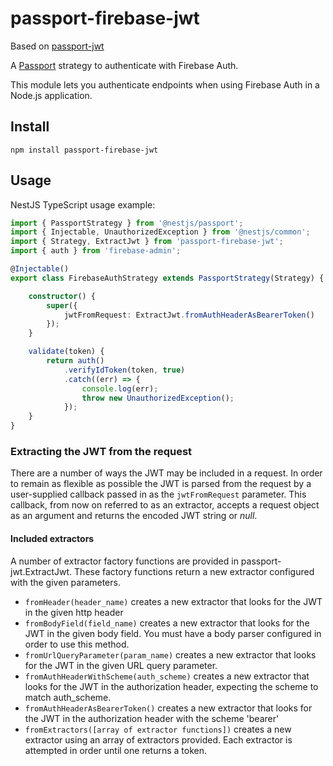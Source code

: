 # passport-firebase-jwt

Based on [passport-jwt](https://github.com/mikenicholson/passport-jwt) 

A [Passport](http://passportjs.org/) strategy to authenticate with Firebase Auth.

This module lets you authenticate endpoints when using Firebase Auth in a Node.js application.

## Install

    npm install passport-firebase-jwt

## Usage

NestJS TypeScript usage example:

```ts
import { PassportStrategy } from '@nestjs/passport';
import { Injectable, UnauthorizedException } from '@nestjs/common';
import { Strategy, ExtractJwt } from 'passport-firebase-jwt';
import { auth } from 'firebase-admin';

@Injectable()
export class FirebaseAuthStrategy extends PassportStrategy(Strategy) {

    constructor() {
        super({
            jwtFromRequest: ExtractJwt.fromAuthHeaderAsBearerToken()
        });
    }

    validate(token) {
        return auth()
            .verifyIdToken(token, true)
            .catch((err) => {
                console.log(err);
                throw new UnauthorizedException();
            });
    }
}
```

### Extracting the JWT from the request

There are a number of ways the JWT may be included in a request.  In order to remain as flexible as
possible the JWT is parsed from the request by a user-supplied callback passed in as the
`jwtFromRequest` parameter.  This callback, from now on referred to as an extractor,
accepts a request object as an argument and returns the encoded JWT string or *null*.

#### Included extractors

A number of extractor factory functions are provided in passport-jwt.ExtractJwt. These factory
functions return a new extractor configured with the given parameters.

* ```fromHeader(header_name)``` creates a new extractor that looks for the JWT in the given http
  header
* ```fromBodyField(field_name)``` creates a new extractor that looks for the JWT in the given body
  field.  You must have a body parser configured in order to use this method.
* ```fromUrlQueryParameter(param_name)``` creates a new extractor that looks for the JWT in the given
  URL query parameter.
* ```fromAuthHeaderWithScheme(auth_scheme)``` creates a new extractor that looks for the JWT in the
  authorization header, expecting the scheme to match auth_scheme.
* ```fromAuthHeaderAsBearerToken()``` creates a new extractor that looks for the JWT in the authorization header
  with the scheme 'bearer'
* ```fromExtractors([array of extractor functions])``` creates a new extractor using an array of
  extractors provided. Each extractor is attempted in order until one returns a token.
